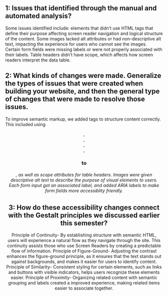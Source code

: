 ## 1: Issues that identified through the manual and automated analysis? 
Some issues identified include: elements that didn’t use HTML tags that define their purpose affecting screen reader navigation and logical structure of the content. Some images lacked alt attributes or had non-descriptive alt text, impacting the experience for users who cannot see the images. Certain form fields were missing labels or were not properly associated with their labels. Table headers didn’t have scope, which affects how screen readers interpret the data table.

## 2: What kinds of changes were made. Generalize the types of issues that were created when building your website, and then the general type of changes that were made to resolve those issues.
To improve semantic markup, we added tags to structure content correctly. This included using <header>, <section>, <footer>, <nav>, <h1> to <h6>, as well as scope attributes for table headers. Images were given descriptive alt text to describe the purpose of visual elements to users. Each form input got an associated label, and added ARIA labels to make form fields more accessiblity friendly. 

## 3: How do these accessibility changes connect with the Gestalt principles we discussed earlier this semester?
Principle of Continuity- By establishing structure with semantic HTML, users will experience a natural flow as they navigate through the site. This continuity assists those who use Screen Readers by creating a predictable flow of information.
Principle of Figure-Ground- Adjusting the contrast enhances the figure-ground principle, as it ensures that the text stands out against backgrounds, and makes it easier for users to identify content.
Principle of Similarity- Consistent styling for certain elements, such as links and buttons with visible indicators, helps users recognize these elements easier.
Principle of Proximity- Organizing related content with semantic grouping and labels created a improved experience, making related items easier to associate together. 